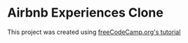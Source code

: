 # Airbnb Experiences Clone

This project was created using [freeCodeCamp.org's tutorial](https://youtu.be/bMknfKXIFA8)